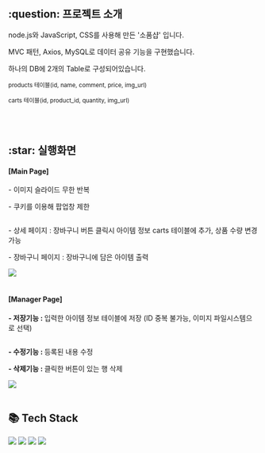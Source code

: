 <h2>:question: 프로젝트 소개</h2>
<p>node.js와 JavaScript, CSS를 사용해 만든 '소품샵' 입니다.</p>
<p>MVC 패턴, Axios, MySQL로 데이터 공유 기능을 구현했습니다.</p>
<p>하나의 DB에 2개의 Table로 구성되어있습니다.</p>
<p><small>products 테이블(id, name, comment, price, img_url)</small></p>
<p><small>carts 테이블(id, product_id, quantity, img_url)</small></p>
<br /><br />


<h2>:star: 실행화면</h2>
<h4>[Main Page]</h4>
<p>- 이미지 슬라이드 무한 반복</p>
<p>- 쿠키를 이용해 팝업창 제한</p>
<img src="">
<br />
<p>- 상세 페이지 : 장바구니 버튼 클릭시 아이템 정보 carts 테이블에 추가, 상품 수량 변경 가능 </p>
<p>- 장바구니 페이지 : 장바구니에 담은 아이템 출력</p>
<img src="https://github.com/user-attachments/assets/020f7460-cf2b-40bb-8c45-27024cce523b">
<br /><br />

<h4>[Manager Page]</h4>
<p><b>- 저장기능 : </b> 입력한 아이템 정보 테이블에 저장 (ID 중복 불가능, 이미지 파일시스템으로 선택)</p>
<img src=""><br />
<p><b>- 수정기능 : </b> 등록된 내용 수정</p>
<p><b>- 삭제기능 : </b> 클릭한 버튼이 있는 행 삭제</p>
<img src="https://github.com/user-attachments/assets/46421725-1977-4721-a853-f25952b8b004">
<br /><br />


<h2>📚 Tech Stack</h2>
<div>
  <img src="https://img.shields.io/badge/mysql-4479A1.svg?style=flat&logo=mysql&logoColor=white" />
  <img src="https://img.shields.io/badge/node.js-6DA55F?style=flat&logo=node.js&logoColor=white" />
  <img src="https://img.shields.io/badge/CSS3-1572B6?style=flat&logo=CSS3&logoColor=white" />
  <img src="https://img.shields.io/badge/JavaScript-F7DF1E?style=flat&logo=JavaScript&logoColor=white" />
</div>
